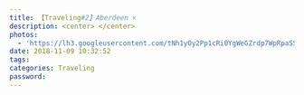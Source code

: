 ```yaml
---
title: 【Traveling#2】Aberdeen ×
description: <center> </center>
photos:
  - 'https://lh3.googleusercontent.com/tNh1yOy2Pp1cRi0YgWeGZrdp7WpRpaSSYnNb3hsmpRyEwdfuK1Y3zK9bZ4TCLOltLAsDEqMtIteWK2nCLwfxAoWTg52ITLI20OVTeI2wp-CLt_x1CtxFkh35g2TiZE6cEyvTTHgh6L6wiRlpZiXKGrFF38eOLCM7QnfDHUaCl8HQqkUGK9JwALALDKMrE5kk7nHauMmCyekeXG7IxHchog4i6meB3KETXNZmq7si-umx9p1p37sbFhxa2QWfpGRWDhNmHhYXNP3mrKXBMBQQ0__776NALouExD8ViCTiWA97fhjMAyIqMVoM1VVJg879kN1OqRZK64zu977S5qAR6Y0EaSH3XVbNOroZ0V7pZAh6_hPoSbj1R05Z-7GMiX7PR1SqWDngjCaZv5lFRK1Dd4qKdKOyALRnFOY7_30OpKvfJ-eTAiZtUMe1VjD3U9lxJxAcV28YEEywyTtsaGEl6Nh_TqqmZUZ11Ch_Yt1uGxh4yqA22Myj5sEjvt5f9zDdn8aoSsW-MxEIrv73MHTi3e_Kp7HDqZMTi4JzxQEi5HgSCuRQTChLe0clVR3V1DpMMjvndMh2OekrRnMgTzNf0YiFIJB31Pnz1a2ENVrGrbBXGHvf1BOQb8O3asOTQ692BtIA7mQsyzVIqF1O3Ee_twGVZNZaoM27tRwh20_vOQ_Y9z4X8B-pji8ZlJV9aIEy7ozqVPRI69JKEGy2JQ=w1545-h869-no'
date: 2018-11-09 10:32:52
tags:
categories: Traveling
password:
---
```

